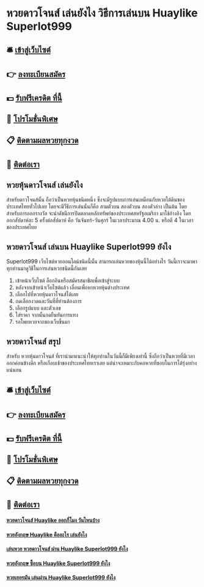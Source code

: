 # หวยดาวโจนส์ เล่นยังไง วิธีการเล่นบน Huaylike Superlot999 

## 🛎 [เข้าสู่เว็บไซต์](https://bit.ly/3LpAe4K)
## 👉 [ลงทะเบียนสมัคร](https://bit.ly/3LpAe4K)
## 💵 [รับฟรีเครดิต ที่นี้](https://bit.ly/3RRJu3X)
## 👑 [โปรโมชั่นพิเศษ](https://bit.ly/3RRJu3X)
## 📋 [ติดตามผลหวยทุกงวด](https://bit.ly/3RRJu3X)
## 📱 [ติดต่อเรา](https://bit.ly/3RRJu3X)

## หวยหุ้นดาวโจนส์ เล่นยังไง
สำหรับดาวโจนส์นั้น ถือว่าเป็นหวยหุ้นชนิดหนึ่ง ซึ่งจะมีรูปแบบการเล่นเหมือนกับหวยใต้ดินของประเทศไทยทั่วไปเลย โดยจะมีวืธีการเล่นนั่นก็คือ สามตัวบน สองตัวบน สองตัวล่าง เป็นต้น โดยสำหรับการออกรางวัล จะนำดัชนีการปิดตลาดหลักทรัพย์ของประเทศสหรัฐอเมริกา มาใช้อ้างอิง โดยออกสัปดาห์ละ 5 ครั้งต่อสัปดาห์ คือ วันจันทร์-วันศุกร์ ในเวลาประมาณ 4.00 น. หรือตี 4 ในเวลาของประเทศไทย

## หวยดาวโจนส์ เล่นบน Huaylike Superlot999 ยังไง
Superlot999 เว็บไซต์หวยออนไลน์ชนิดนี้นั้น สามารถเล่นหวยของหุ้นนี้ได้อย่างไร วันนี้เราจะมาพาทุกท่านมาดูวิธีในการเล่นหวยชนิดนี้กันเลย
1. เข้าหน้าเว็บไซต์ ล็อกอินหรือสมัครสมาชิกเพื่อเข้าสู่ระบบ
2. หลังจากเข้าหน้าเว็บไซต์แล้ว เลื่อนเพื่อหาหวยหุ้นต่างประเทศ
3. เลือกไปที่หวยหุ้นดาวโจนส์ได้เลย
4. กดเลือกงวดและวันที่ที่ท่านต้องการ
5. เลือกรูปแบบ และตัวเลข 
6. ใส่ราคา จากนั้นกดยืนยันการแทง
7. รอโพยหวยจากของเว็บขึ้นมา

## หวยดาวโจนส์ สรุป
สำหรับ หวยหุ้นดาวโจนส์ ที่เรานำมาแนะนำให้ทุกท่านในวันนี้ก็มีเพียงเท่านี้ ซึ่งถือว่าเป็นหวยที่มีเวลาออกค่อนข้างดึก หรือเกือบเช้าของประเทศไทยเราเลย แต่น่าจะเหมาะกับคอหวยที่ชอบในการโต้รุ่งอย่างแน่นอน

## 🛎 [เข้าสู่เว็บไซต์](https://bit.ly/3LpAe4K)
## 👉 [ลงทะเบียนสมัคร](https://bit.ly/3LpAe4K)
## 💵 [รับฟรีเครดิต ที่นี้](https://bit.ly/3RRJu3X)
## 👑 [โปรโมชั่นพิเศษ](https://bit.ly/3RRJu3X)
## 📋 [ติดตามผลหวยทุกงวด](https://bit.ly/3RRJu3X)
## 📱 [ติดต่อเรา](https://bit.ly/3RRJu3X)

#### [หวยดาวโจนส์ Huaylike ออกกี่โมง วันไหนบ้าง](https://atom.io/themes/หวยดาวโจนส์%20Huaylike%20ออกกี่โมง%20วันไหนบ้าง)
#### [หวยอังกฤษ Huaylike คืออะไร เล่นยังไง](https://atom.io/themes/หวยอังกฤษ%20Huaylike%20คืออะไร%20เล่นยังไง)
#### [เล่นหวย หวยดาวโจนส์ ผ่าน Huaylike Superlot999 ยังไง](https://atom.io/themes/เล่นหวย%20หวยดาวโจนส์%20ผ่าน%20Huaylike%20Superlot999%20ยังไง)
#### [หวยอังกฤษ ซื้อบน Huaylike Superlot999 ยังไง](https://atom.io/themes/หวยอังกฤษ%20ซื้อบน%20Huaylike%20Superlot999%20ยังไง)
#### [หวยเยอรมัน เล่นผ่าน Huaylike Superlot999 ยังไง](https://atom.io/themes/หวยเยอรมัน%20เล่นผ่าน%20Huaylike%20Superlot999%20ยังไง)